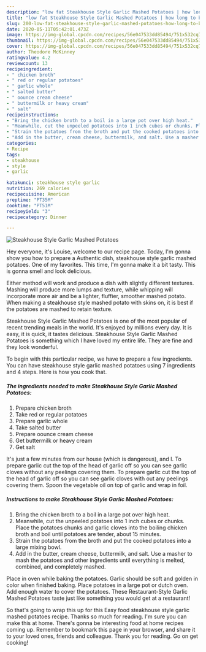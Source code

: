 ```yaml
---
description: "low fat Steakhouse Style Garlic Mashed Potatoes | how long to bake Steakhouse Style Garlic Mashed Potatoes"
title: "low fat Steakhouse Style Garlic Mashed Potatoes | how long to bake Steakhouse Style Garlic Mashed Potatoes"
slug: 200-low-fat-steakhouse-style-garlic-mashed-potatoes-how-long-to-bake-steakhouse-style-garlic-mashed-potatoes
date: 2020-05-11T05:42:01.473Z
image: https://img-global.cpcdn.com/recipes/56e047533dd85494/751x532cq70/steakhouse-style-garlic-mashed-potatoes-recipe-main-photo.jpg
thumbnail: https://img-global.cpcdn.com/recipes/56e047533dd85494/751x532cq70/steakhouse-style-garlic-mashed-potatoes-recipe-main-photo.jpg
cover: https://img-global.cpcdn.com/recipes/56e047533dd85494/751x532cq70/steakhouse-style-garlic-mashed-potatoes-recipe-main-photo.jpg
author: Theodore McKinney
ratingvalue: 4.2
reviewcount: 13
recipeingredient:
- " chicken broth"
- " red or regular potatoes"
- " garlic whole"
- " salted butter"
- " oounce cream cheese"
- " buttermilk or heavy cream"
- " salt"
recipeinstructions:
- "Bring the chicken broth to a boil in a large pot over high heat."
- "Meanwhile, cut the unpeeled potatoes into 1 inch cubes or chunks. Place the potatoes chunks and garlic cloves into the boiling chicken broth and boil until potatoes are tender, about 15 minutes."
- "Strain the potatoes from the broth and put the cooked potatoes into a large mixing bowl."
- "Add in the butter, cream cheese, buttermilk, and salt. Use a masher to mash the potatoes and other ingredients until everything is melted, combined, and completely mashed."
categories:
- Recipe
tags:
- steakhouse
- style
- garlic

katakunci: steakhouse style garlic 
nutrition: 269 calories
recipecuisine: American
preptime: "PT35M"
cooktime: "PT51M"
recipeyield: "3"
recipecategory: Dinner

---
```



![Steakhouse Style Garlic Mashed Potatoes](https://img-global.cpcdn.com/recipes/56e047533dd85494/751x532cq70/steakhouse-style-garlic-mashed-potatoes-recipe-main-photo.jpg)

Hey everyone, it's Louise, welcome to our recipe page. Today, I'm gonna show you how to prepare a Authentic dish, steakhouse style garlic mashed potatoes. One of my favorites. This time, I'm gonna make it a bit tasty. This is gonna smell and look delicious.

Either method will work and produce a dish with slightly different textures. Mashing will produce more lumps and texture, while whipping will incorporate more air and be a lighter, fluffier, smoother mashed potato. When making a steakhouse style mashed potato with skins on, it is best if the potatoes are mashed to retain texture.

Steakhouse Style Garlic Mashed Potatoes is one of the most popular of recent trending meals in the world. It's enjoyed by millions every day. It is easy, it is quick, it tastes delicious. Steakhouse Style Garlic Mashed Potatoes is something which I have loved my entire life. They are fine and they look wonderful.


To begin with this particular recipe, we have to prepare a few ingredients. You can have steakhouse style garlic mashed potatoes using 7 ingredients and 4 steps. Here is how you cook that.

<!--inarticleads1-->

##### The ingredients needed to make Steakhouse Style Garlic Mashed Potatoes:

1. Prepare  chicken broth
1. Take  red or regular potatoes
1. Prepare  garlic whole
1. Take  salted butter
1. Prepare  oounce cream cheese
1. Get  buttermilk or heavy cream
1. Get  salt


It&#39;s just a few minutes from our house (which is dangerous), and I. To prepare garlic cut the top of the head of garlic off so you can see garlic cloves without any peelings covering them. To prepare garlic cut the top of the head of garlic off so you can see garlic cloves with out any peelings covering them. Spoon the vegetable oil on top of garlic and wrap in foil. 

<!--inarticleads2-->

##### Instructions to make Steakhouse Style Garlic Mashed Potatoes:

1. Bring the chicken broth to a boil in a large pot over high heat.
1. Meanwhile, cut the unpeeled potatoes into 1 inch cubes or chunks. Place the potatoes chunks and garlic cloves into the boiling chicken broth and boil until potatoes are tender, about 15 minutes.
1. Strain the potatoes from the broth and put the cooked potatoes into a large mixing bowl.
1. Add in the butter, cream cheese, buttermilk, and salt. Use a masher to mash the potatoes and other ingredients until everything is melted, combined, and completely mashed.


Place in oven while baking the potatoes. Garlic should be soft and golden in color when finished baking. Place potatoes in a large pot or dutch oven. Add enough water to cover the potatoes. These Restaurant-Style Garlic Mashed Potatoes taste just like something you would get at a restaurant! 

So that's going to wrap this up for this Easy food steakhouse style garlic mashed potatoes recipe. Thanks so much for reading. I'm sure you can make this at home. There's gonna be interesting food at home recipes coming up. Remember to bookmark this page in your browser, and share it to your loved ones, friends and colleague. Thank you for reading. Go on get cooking!

